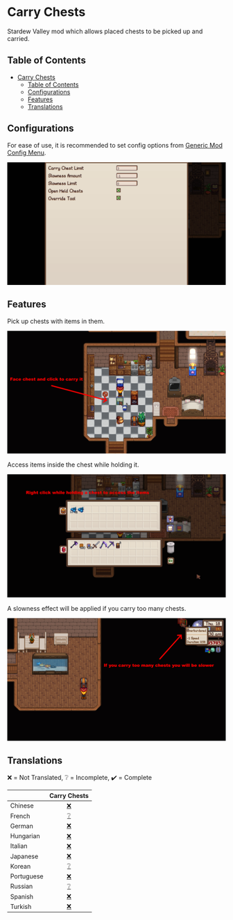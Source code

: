 # Carry Chests

Stardew Valley mod which allows placed chests to be picked up and carried.

## Table of Contents

- [Carry Chests](#carry-chests)
  - [Table of Contents](#table-of-contents)
  - [Configurations](#configurations)
  - [Features](#features)
  - [Translations](#translations)

## Configurations

For ease of use, it is recommended to set config options
from [Generic Mod Config Menu](https://www.nexusmods.com/stardewvalley/mods/5098).

![Config Menu](docs/config-menu.png)

## Features

Pick up chests with items in them.

![Carry Chest](docs/carry-chest.png)

Access items inside the chest while holding it.

![Open Held Chest](docs/open-held-chest.png)

A slowness effect will be applied if you carry too many chests.

![Slowness Effect](docs/slowness-effect.png)

## Translations

❌️ = Not Translated, ❔ = Incomplete, ✔️ = Complete

|            |         Carry Chests          |
| :--------- | :---------------------------: |
| Chinese    | [❌️](CarryChests/i18n/zh.json) |
| French     | [❔](CarryChests/i18n/fr.json) |
| German     | [❌️](CarryChests/i18n/de.json) |
| Hungarian  | [❌️](CarryChests/i18n/hu.json) |
| Italian    | [❌️](CarryChests/i18n/it.json) |
| Japanese   | [❌️](CarryChests/i18n/ja.json) |
| Korean     | [❔](CarryChests/i18n/ko.json) |
| Portuguese | [❌️](CarryChests/i18n/pt.json) |
| Russian    | [❔](CarryChests/i18n/ru.json) |
| Spanish    | [❌️](CarryChests/i18n/es.json) |
| Turkish    | [❌️](CarryChests/i18n/tr.json) |